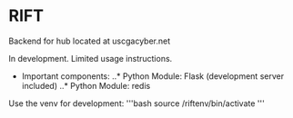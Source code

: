 # RIFT
Backend for hub located at uscgacyber.net

In development. Limited usage instructions.

* Important components:
..* Python Module: Flask (development server included)
..* Python Module: redis

Use the venv for development:
'''bash
source /riftenv/bin/activate
'''
